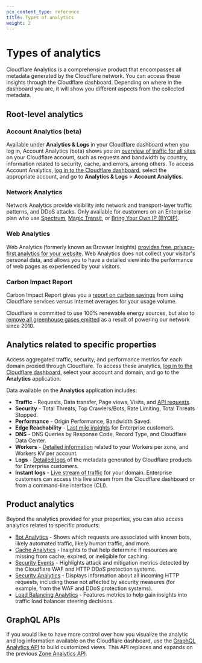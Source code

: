 ```yaml
---
pcx_content_type: reference
title: Types of analytics
weight: 2
---
```


# Types of analytics

Cloudflare Analytics is a comprehensive product that encompasses all metadata generated by the Cloudflare network. You can access these insights through the Cloudflare dashboard. Depending on where in the dashboard you are, it will show you different aspects from the collected metadata.

## Root-level analytics

### Account Analytics (beta)

Available under **Analytics & Logs** in your Cloudflare dashboard when you log in, Account Analytics (beta) shows you an [overview of traffic for all sites](/analytics/account-and-zone-analytics/account-analytics/) on your Cloudflare account, such as requests and bandwidth by country, information related to security, cache, and errors, among others. To access Account Analytics, [log in to the Cloudflare dashboard](https://dash.cloudflare.com/login), select the appropriate account, and go to **Analytics & Logs** > **Account Analytics**.

### Network Analytics

Network Analytics provide visibility into network and transport-layer traffic patterns, and DDoS attacks. Only available for customers on an Enterprise plan who use [Spectrum](/spectrum/), [Magic Transit](/magic-transit/), or [Bring Your Own IP (BYOIP)](/byoip/).


### Web Analytics

Web Analytics (formerly known as Browser Insights) [provides free, privacy-first analytics for your website](/analytics/web-analytics/). Web Analytics does not collect your visitor's personal data, and allows you to have a detailed view into the performance of web pages as experienced by your visitors.


### Carbon Impact Report

Carbon Impact Report gives you a [report on carbon savings](https://blog.cloudflare.com/understand-and-reduce-your-carbon-impact-with-cloudflare/) from using Cloudflare services versus Internet averages for your usage volume.

Cloudflare is committed to use 100% renewable energy sources, but also to [remove all greenhouse gases emitted](https://blog.cloudflare.com/cloudflare-committed-to-building-a-greener-internet/) as a result of powering our network since 2010.

## Analytics related to specific properties

Access aggregated traffic, security, and performance metrics for each domain proxied through Cloudflare. To access these analytics, [log in to the Cloudflare dashboard](https://dash.cloudflare.com/login), select your account and domain, and go to the **Analytics** application.

Data available on the **Analytics** application includes:

* **Traffic** - Requests, Data transfer, Page views, Visits, and [API requests](/api-shield/security/api-discovery/#api-requests).
* **Security** - Total Threats, Top Crawlers/Bots, Rate Limiting, Total Threats Stopped.
* **Performance** - Origin Performance, Bandwidth Saved.
* **Edge Reachability** - [Last mile insights](/network-error-logging/) for Enterprise customers.
* **DNS** - DNS Queries by Response Code, Record Type, and Cloudflare Data Center.
* **Workers** - [Detailed information](/workers/learning/metrics-and-analytics/) related to your Workers per zone, and Workers KV per account.
* **Logs** - [Detailed logs](/logs/) of the metadata generated by Cloudflare products for Enterprise customers.
* **Instant logs** - [Live stream of traffic](/logs/instant-logs/) for your domain. Enterprise customers can access this live stream from the Cloudflare dashboard or from a command-line interface (CLI).

## Product analytics

Beyond the analytics provided for your properties, you can also access analytics related to specific products:

* [Bot Analytics](/bots/bot-analytics/) - Shows which requests are associated with known bots, likely automated traffic, likely human traffic, and more.
* [Cache Analytics](/cache/about/cache-analytics/) - Insights to that help determine if resources are missing from cache, expired, or ineligible for caching.
* [Security Events](/waf/security-events/) - Highlights attack and mitigation metrics detected by the Cloudflare WAF and HTTP DDoS protection systems.
* [Security Analytics](/waf/security-analytics/) - Displays information about all incoming HTTP requests, including those not affected by security measures (for example, from the WAF and DDoS protection systems).
* [Load Balancing Analytics](/load-balancing/reference/load-balancing-analytics/) - Features metrics to help gain insights into traffic load balancer steering decisions.


## GraphQL APIs

If you would like to have more control over how you visualize the analytic and log information available on the Cloudflare dashboard, use the [GraphQL Analytics API](/analytics/graphql-api/) to build customized views. This API replaces and expands on the previous [Zone Analytics API](/api/operations/zone-analytics-(-deprecated)-get-dashboard).